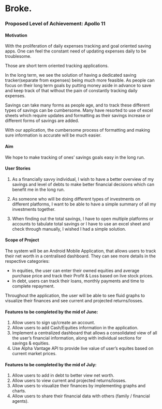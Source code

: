 # Broke.

### Proposed Level of Achievement: Apollo 11

#### Motivation

With the proliferation of daily expenses tracking and goal oriented saving apps. One can feel the constant need of updating expenses daily to be troublesome.

Those are short term oriented tracking applications.

In the long term, we see the solution of having a dedicated saving tracker(separate from expenses) being much more feasible. As people can focus on their long term goals by putting money aside in advance to save and keep track of that without the pain of constantly tracking daily expenses.

Savings can take many forms as people age, and to track these different types of savings can be cumbersome. Many have resorted to use of excel sheets which require updates and formatting as their savings increase or different forms of savings are added.

With our application, the cumbersome process of formatting and making sure information is accurate will be much easier.

#### Aim

We hope to make tracking of ones’ savings goals easy in the long run.

#### User Stories

1. As a financially savvy individual, I wish to have a better overview of my savings and level of debts to make better financial decisions which can benefit me in the long run.

2. As someone who will be doing different types of investments on different platforms, I want to be able to have a simple summary of all my investments together.

3. When finding out the total savings, I have to open multiple platforms or accounts to tabulate total savings or I have to use an excel sheet and check through manually, I wished I had a simple solution.

#### Scope of Project

The system will be an Android Mobile Application, that allows users to track their net worth in a centralised dashboard. They can see more details in the respective categories:

- In equities, the user can enter their owned equities and average purchase price and track their Profit & Loss based on live stock prices.
- In debt, users can track their loans, monthly payments and time to complete repayment.

Throughout the application, the user will be able to see fluid graphs to visualize their finances and see current and projected returns/losses.

#### Features to be completed by the mid of June:

1. Allow users to sign up/create an account.
2. Allow users to add Cash/Equities information in the application.
3. Implement a centralized dashboard that allows a consolidated view of all the user’s financial information, along with individual sections for savings & equities.
4. Use Alpha Vantage API to provide live value of user’s equites based on current market prices.

#### Features to be completed by the mid of July:

1. Allow users to add in debt to better view net worth.
2. Allow users to view current and projected returns/losses.
3. Allow users to visualize their finances by implementing graphs and charts.
4. Allow users to share their financial data with others (family / financial agents).
